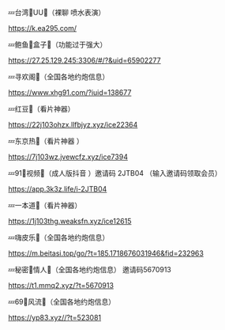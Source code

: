 💤台湾🔞UU👙（裸聊 喷水表演）

https://k.ea295.com/


💤鲍鱼🔞盒子👙（功能过于强大） 

https://27.25.129.245:3306/#/?&uid=65902277


💤寻欢阁👙（全国各地约炮信息）

https://www.xhg91.com/?iuid=138677


💤红豆👙（看片神器）

https://22j103ohzx.llfbjyz.xyz/ice22364


💤东京热👙（看片神器 ）

https://7j103wz.jvewcfz.xyz/ice7394


💤91🔞视频👙（成人版抖音
）邀请码 2JTB04 （输入邀请码领取会员）

https://app.3k3z.life/i-2JTB04


💤一本道👙（看片神器）

https://1j103thg.weaksfn.xyz/ice12615


💤嗨皮乐🔞（全国各地约炮信息）

https://m.beitasi.top/go/?t=185.1718676031946&fid=232963


💤秘密🔞情人👙（全国各地约炮信息）
邀请码5670913

https://t1.mmq2.xyz/?t=5670913


💤69🔞风流👙（全国各地约炮信息）

https://yp83.xyz//?t=523081
